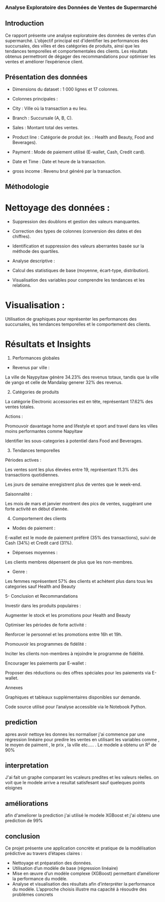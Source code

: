 ### Analyse Exploratoire des Données de Ventes de Supermarché

## Introduction

Ce rapport présente une analyse exploratoire des données de ventes d’un supermarché. L'objectif principal est d'identifier les performances des succursales, des villes et des catégories de produits, ainsi que les tendances temporelles et comportementales des clients. Les résultats obtenus permettront de dégager des recommandations pour optimiser les ventes et améliorer l’expérience client.

## Présentation des données

 - Dimensions du dataset : 1 000 lignes et 17 colonnes.

 - Colonnes principales :

 - City : Ville où la transaction a eu lieu.

 - Branch : Succursale (A, B, C).

 - Sales : Montant total des ventes.

 - Product line : Catégorie de produit (ex. : Health and Beauty, Food and Beverages).

  - Payment : Mode de paiement utilisé (E-wallet, Cash, Credit card).

 - Date et Time : Date et heure de la transaction.

 - gross income : Revenu brut généré par la transaction.

## Méthodologie

# Nettoyage des données :

 - Suppression des doublons et gestion des valeurs manquantes.

 - Correction des types de colonnes (conversion des dates et des chiffres).

 - Identification et suppression des valeurs aberrantes basée sur la méthode des quartiles.

 - Analyse descriptive :

 - Calcul des statistiques de base (moyenne, écart-type, distribution).

 - Visualisation des variables pour comprendre les tendances et les relations.

# Visualisation :

Utilisation de graphiques pour représenter les performances des succursales, les tendances temporelles et le comportement des clients.

# Résultats et Insights

1. Performances globales

 - Revenus par ville :

La ville de Naypyitaw  génère 34.23% des revenus totaux, tandis que la ville de yango et celle de Mandalay  generer 32% des revenus.


2. Catégories de produits
  

La catégorie Electronic accessories   est en tête, représentant 17.62% des ventes totales.


Actions :

Promouvoir davantage  home and lifestyle et sport and travel  dans les villes moins performantes comme  Napyitaw

Identifier les sous-categories à potentiel dans Food and Beverages.

3. Tendances temporelles

Périodes actives :

Les ventes sont les plus élevées entre 19, représentant 11.3% des transactions quotidiennes.

Les jours de semaine enregistrent plus de ventes que le week-end.

Saisonnalité :

Les mois de mars et janvier montrent des pics de ventes, suggérant une forte activité en début d’année.

4. Comportement des clients

- Modes de paiement :

E-wallet est le mode de paiement préféré (35% des transactions), suivi de Cash (34%) et Credit card (31%).

 - Dépenses moyennes :

Les clients membres dépensent  de plus que les non-membres.

 - Genre :

Les femmes représentent 57% des clients et achètent plus dans tous les categories sauf Health and Beauty

5- Conclusion et Recommandations

Investir dans les produits populaires :

Augmenter le stock et les promotions pour Health and Beauty

Optimiser les périodes de forte activité :

Renforcer le personnel et les promotions entre 16h et 19h.

Promouvoir les programmes de fidélité :

Inciter les clients non-membres à rejoindre le programme de fidélité.

Encourager les paiements par E-wallet :

Proposer des réductions ou des offres spéciales pour les paiements via E-wallet.



Annexes

Graphiques et tableaux supplémentaires disponibles sur demande.

Code source utilisé pour l’analyse accessible via le Notebook Python.

## prediction 
apres avoir nettoye les donnes les normaliser j'ai commence par une régression linéaire  pour predire les ventes en utilisant les variables 
comme , le moyen de paiment , le prix , la ville etc..... . Le modele a obtenu un R² de 90%

## interpretation 
J'ai fait un graphe comparant les vcaleurs predites et les valeurs réelles. on voit que le modele arrive a resultat satisfesant sauf queleques points eloignes 

## améliorations
afin d'ameliorer la prediction j'ai utilisé le modele XGBoost et j'ai obtenu une prediction de 99% 

## conclusion 
Ce projet présente une application concrète et pratique de la modélisation prédictive au travers d’étapes claires :

 - Nettoyage et préparation des données.
 - Utilisation d’un modèle de base (régression linéaire) 
 - Mise en œuvre d’un modèle complexe (XGBoost) permettant d’améliorer la performance du modèle.
 - Analyse et visualisation des résultats afin d’interpréter la performance du modèle.
L’approche choisis illustre ma capacité à résoudre des problèmes concrets 
